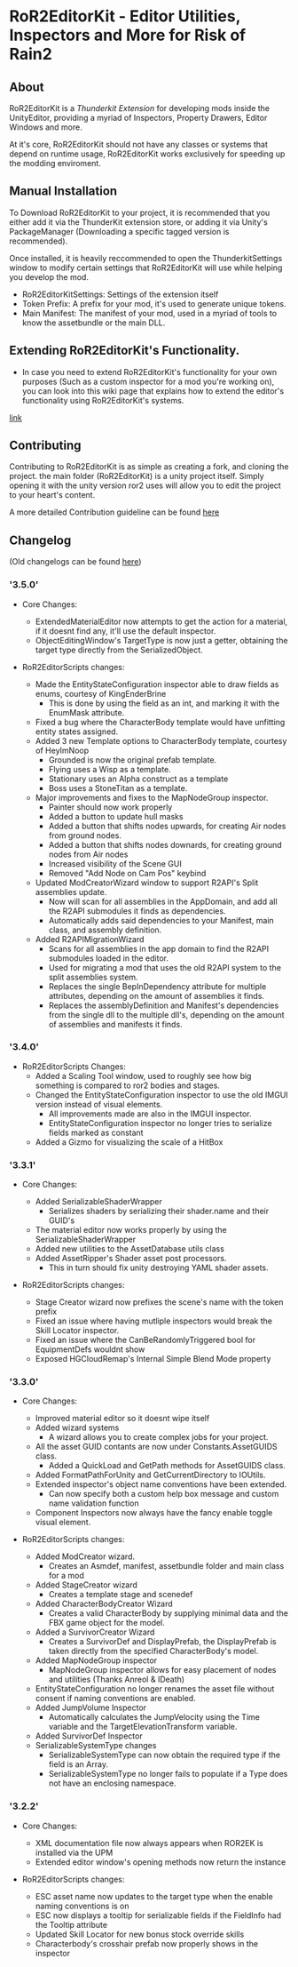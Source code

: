 # RoR2EditorKit - Editor Utilities, Inspectors and More for Risk of Rain2

## About

RoR2EditorKit is a *Thunderkit Extension* for developing mods inside the UnityEditor, providing a myriad of Inspectors, Property Drawers, Editor Windows and more.

At it's core, RoR2EditorKit should not have any classes or systems that depend on runtime usage, RoR2EditorKit works exclusively for speeding up the modding enviroment.

## Manual Installation

To Download RoR2EditorKit to your project, it is recommended that you either add it via the ThunderKit extension store, or adding it via Unity's PackageManager (Downloading a specific tagged version is recommended).

Once installed, it is heavily reccommended to open the ThunderkitSettings window to modify certain settings that RoR2EditorKit will use while helping you develop the mod.

* RoR2EditorKitSettings: Settings of the extension itself
 * Token Prefix: A prefix for your mod, it's used to generate unique tokens.
 * Main Manifest: The manifest of your mod, used in a myriad of tools to know the assetbundle or the main DLL.

## Extending RoR2EditorKit's Functionality.

* In case you need to extend RoR2EditorKit's functionality for your own purposes (Such as a custom inspector for a mod you're working on), you can look into this wiki page that explains how to extend the editor's functionality using RoR2EditorKit's systems.

[link](https://github.com/risk-of-thunder/RoR2EditorKit/wiki/Extending-the-Editor's-Functionality-with-RoR2EditorKit's-Systems.)

## Contributing

Contributing to RoR2EditorKit is as simple as creating a fork, and cloning the project. the main folder (RoR2EditorKit) is a unity project itself. Simply opening it with the unity version ror2 uses will allow you to edit the project to your heart's content.

A more detailed Contribution guideline can be found [here](https://github.com/risk-of-thunder/RoR2EditorKit/blob/main/CONTRIBUTING.md)

## Changelog

(Old changelogs can be found [here](https://github.com/risk-of-thunder/RoR2EditorKit/blob/main/OldChangelogs.md))

### '3.5.0'

* Core Changes:
	* ExtendedMaterialEditor now attempts to get the action for a material, if it doesnt find any, it'll use the default inspector.
	* ObjectEditingWindow's TargetType is now just a getter, obtaining the target type directly from the SerializedObject.

* RoR2EditorScripts changes:
	* Made the EntityStateConfiguration inspector able to draw fields as enums, courtesy of KingEnderBrine
		* This is done by using the field as an int, and marking it with the EnumMask attribute.
	* Fixed a bug where the CharacterBody template would have unfitting entity states assigned.
	* Added 3 new Template options to CharacterBody template, courtesy of HeyImNoop
		* Grounded is now the original prefab template.
		* Flying uses a Wisp as a template.
		* Stationary uses an Alpha construct as a template
		* Boss uses a StoneTitan as a template.
	* Major improvements and fixes to the MapNodeGroup inspector.
		* Painter should now work properly
		* Added a button to update hull masks
		* Added a button that shifts nodes upwards, for creating Air nodes from ground nodes.
		* Added a button that shifts nodes downards, for creating ground nodes from Air nodes
		* Increased visibility of the Scene GUI
		* Removed "Add Node on Cam Pos" keybind
	* Updated ModCreatorWizard window to support R2API's Split assemblies update.
		* Now will scan for all assemblies in the AppDomain, and add all the R2API submodules it finds as dependencies.
		* Automatically adds said dependencies to your Manifest, main class, and assembly definition.
	* Added R2APIMigrationWizard
		* Scans for all assemblies in the app domain to find the R2API submodules loaded in the editor.
		* Used for migrating a mod that uses the old R2API system to the split assemblies system.
		* Replaces the single BepInDependency attribute for multiple attributes, depending on the amount of assemblies it finds.
		* Replaces the assemblyDefinition and Manifest's dependencies from the single dll to the multiple dll's, depending on the amount of assemblies and manifests it finds.

### '3.4.0'

* RoR2EditorScripts Changes:
	* Added a Scaling Tool window, used to roughly see how big something is compared to ror2 bodies and stages.
	* Changed the EntityStateConfiguration inspector to use the old IMGUI version instead of visual elements.
		* All improvements made are also in the IMGUI inspector.
		* EntityStateConfiguration inspector no longer tries to serialize fields marked as constant
	* Added a Gizmo for visualizing the scale of a HitBox

### '3.3.1'

* Core Changes:
	* Added SerializableShaderWrapper
		* Serializes shaders by serializing their shader.name and their GUID's
	* The material editor now works properly by using the SerializableShaderWrapper
	* Added new utilities to the AssetDatabase utils class
	* Added AssetRipper's Shader asset post processors.
		* This in turn should fix unity destroying YAML shader assets.

* RoR2EditorScripts changes:
	* Stage Creator wizard now prefixes the scene's name with the token prefix
	* Fixed an issue where having mutliple inspectors would break the Skill Locator inspector.
	* Fixed an issue where the CanBeRandomlyTriggered bool for EquipmentDefs wouldnt show
	* Exposed HGCloudRemap's Internal Simple Blend Mode property

### '3.3.0'

* Core Changes:
	* Improved material editor so it doesnt wipe itself
	* Added wizard systems
		* A wizard allows you to create complex jobs for your project.
	* All the asset GUID contants are now under Constants.AssetGUIDS class.
		* Added a QuickLoad and GetPath methods for AssetGUIDS class.
	* Added FormatPathForUnity and GetCurrentDirectory to IOUtils.
	* Extended inspector's object name conventions have been extended.
		*  Can now specify both a custom help box message and custom name validation function
	* Component Inspectors now always have the fancy enable toggle visual element.
	
* RoR2EditorScripts changes:
	* Added ModCreator wizard.
		* Creates an Asmdef, manifest, assetbundle folder and main class for a mod
	* Added StageCreator wizard
		* Creates a template stage and scenedef
	* Added CharacterBodyCreator Wizard
		* Creates a valid CharacterBody by supplying minimal data and the FBX game object for the model.
	* Added a SurvivorCreator Wizard
		* Creates a SurvivorDef and DisplayPrefab, the DisplayPrefab is taken directly from the specified CharacterBody's model.
	* Added MapNodeGroup inspector
		* MapNodeGroup inspector allows for easy placement of nodes and utilities (Thanks Anreol & IDeath)
	* EntityStateConfiguration no longer renames the asset file without consent if naming conventions are enabled.
	* Added JumpVolume Inspector
		* Automatically calculates the JumpVelocity using the Time variable and the TargetElevationTransform variable.
	* Added SurvivorDef Inspector
	* SerializableSystemType changes
		* SerializableSystemType can now obtain the required type if the field is an Array.
		* SerializableSystemType no longer fails to populate if a Type does not have an enclosing namespace.



### '3.2.2'

* Core Changes:
	* XML documentation file now always appears when ROR2EK is installed via the UPM
	* Extended editor window's opening methods now return the instance

* RoR2EditorScripts changes:
	* ESC asset name now updates to the target type when the enable naming conventions is on
	* ESC now displays a tooltip for serializable fields if the FieldInfo had the Tooltip attribute
	* Updated Skill Locator for new bonus stock override skills
	* Characterbody's crosshair prefab now properly shows in the inspector